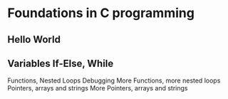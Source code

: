 # Foundations in C programming
## Hello World
## Variables If-Else, While
Functions, Nested Loops
Debugging
More Functions, more nested loops
Pointers, arrays and strings
More Pointers, arrays and strings
